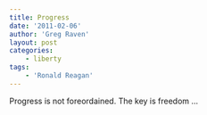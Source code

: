 ```yaml
---
title: Progress
date: '2011-02-06'
author: 'Greg Raven'
layout: post
categories:
    - liberty
tags:
    - 'Ronald Reagan'
---
```


Progress is not foreordained. The key is freedom …